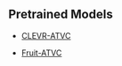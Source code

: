 
## Pretrained Models
- [CLEVR-ATVC](https://drive.google.com/file/d/1ajl5kslIWiKZQcR1jDyJDo1eTnqrkT99/view?usp=drive_link)

- [Fruit-ATVC]()
